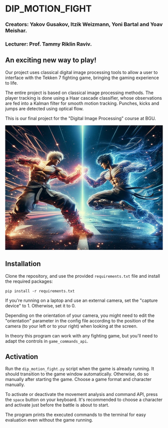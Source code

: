 # DIP_MOTION_FIGHT

### Creators: Yakov Gusakov, Itzik Weizmann, Yoni Bartal and Yoav Meishar.
### Lecturer: Prof. Tammy Riklin Raviv.


## An exciting new way to play!

Our project uses classical digital image processing tools to allow a user to interface with the Tekken 7
fighting game, bringing the gaming experience to life.

The entire project is based on classical image processing methods. The player tracking is done using a Haar 
cascade classifier, whose observations are fed into a Kalman filter for smooth motion tracking.
Punches, kicks and jumps are detected using optical flow.

This is our final project for the "Digital Image Processing" course at BGU.

<img src="./figures/Figure1.jpg" width="907" alt=""/>

## Installation
Clone the repository, and use the provided `requirements.txt` file and install the required packages:
```
pip install -r requirements.txt
```

If you're running on a laptop and use an external camera, set the "capture device" to 1. Otherwise, set it to 0.

Depending on the orientation of your camera, you might need to edit the "orientation" parameter in the config file
according to the position of the camera (to your left or to your right) when looking at the screen.

In theory this program can work with any fighting game, but you'll need to adapt the controls in
`game_commands_api`.

## Activation
Run the `dip_motion_fight.py` script when the game is already running. It should transition to the game 
window automatically. Otherwise, do so manually after starting the game. Choose a game format and character manually.

To activate or deactivate the movement analysis and command API, press the `space` button on your keyboard. 
It's recommended to choose a character and activate just before the battle is about to start.

The program prints the executed commands to the terminal for easy evaluation even without the game running.

